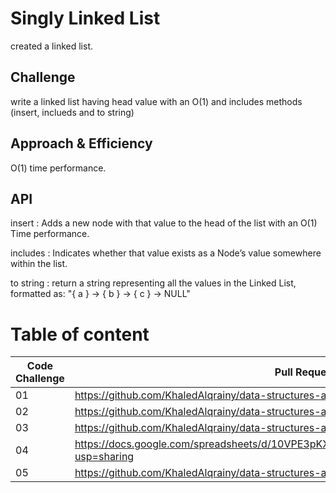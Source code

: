 # Singly Linked List
created a linked list.
## Challenge
write a linked list having head value with an O(1) and includes methods (insert, inclueds and to string)
## Approach & Efficiency
O(1) time performance.

## API

insert : Adds a new node with that value to the head of the list with an O(1) Time performance.

includes : Indicates whether that value exists as a Node’s value somewhere within the list.

to string : return a string representing all the values in the Linked List, formatted as:
"{ a } -> { b } -> { c } -> NULL"

# Table of content

| Code Challenge    |    Pull Request link    |
| ---- | ----------------------------------- |
|  01   |  https://github.com/KhaledAlqrainy/data-structures-and-algorithms/pull/16 |
|  02   |  https://github.com/KhaledAlqrainy/data-structures-and-algorithms/pull/19 |
|  03   |  https://github.com/KhaledAlqrainy/data-structures-and-algorithms/pull/17 |
|  04   |  https://docs.google.com/spreadsheets/d/10VPE3pKXz0ENLPS1zSzjkglykgT8u0HcFkYE0z08lBI/edit?usp=sharing |
|  05   |  https://github.com/KhaledAlqrainy/data-structures-and-algorithms/pull/18 |
